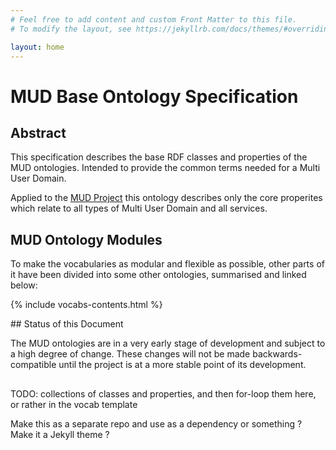 ```yaml
---
# Feel free to add content and custom Front Matter to this file.
# To modify the layout, see https://jekyllrb.com/docs/themes/#overriding-theme-defaults

layout: home
---
```


# MUD Base Ontology Specification

## Abstract

This specification describes the base RDF classes and properties of the MUD ontologies. Intended to provide the common terms needed for a Multi User Domain.

Applied to the [MUD Project](https://Multi-User-Domain.github.io/) this ontology describes only the core properites which relate to all types of Multi User Domain and all services.

## MUD Ontology Modules

To make the vocabularies as modular and flexible as possible, other parts of it have been divided into some other ontologies, summarised and linked below:

{% include vocabs-contents.html %}

## Status of this Document

The MUD ontologies are in a very early stage of development and subject to a high degree of change. These changes will not be made backwards-compatible until the project is at a more stable point of its development.

## 

TODO: collections of classes and properties, and then for-loop them here, or rather in the vocab template

Make this as a separate repo and use as a dependency or something ? Make it a Jekyll theme ?